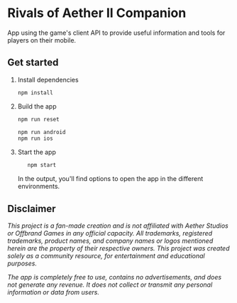 # Rivals of Aether II Companion

App using the game's client API to provide useful information and tools for players on their mobile.

## Get started

1. Install dependencies

   ```bash
   npm install
   ```

2. Build the app

   ```bash
   npm run reset
   ```

   ```bash
   npm run android
   npm run ios
   ```

3. Start the app

   ```bash
      npm start
   ```

   In the output, you'll find options to open the app in the different environments.

## Disclaimer

_This project is a fan-made creation and is not affiliated with Aether Studios or Offbrand Games in any official capacity. All trademarks, registered trademarks, product names, and company names or logos mentioned herein are the property of their respective owners. This project was created solely as a community resource, for entertainment and educational purposes._

_The app is completely free to use, contains no advertisements, and does not generate any revenue. It does not collect or transmit any personal information or data from users._
